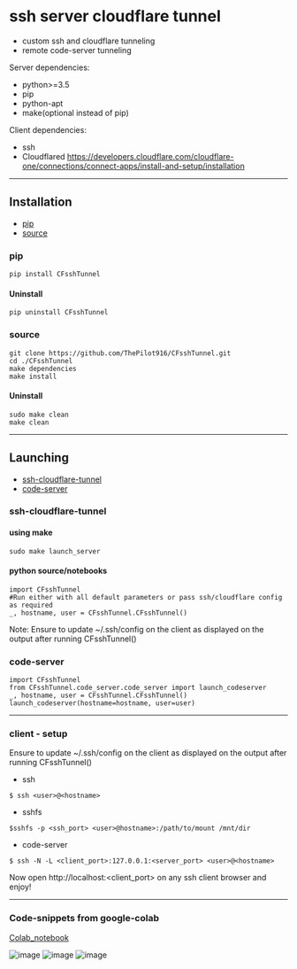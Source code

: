 # ssh server cloudflare tunnel
- custom ssh and cloudflare tunneling
- remote code-server tunneling

Server dependencies: 
- python>=3.5
- pip
- python-apt
- make(optional instead of pip)

Client dependencies:
- ssh
- Cloudflared https://developers.cloudflare.com/cloudflare-one/connections/connect-apps/install-and-setup/installation
	
----------------------------
## Installation
- [pip](#pip)
- [source](#source)
### pip
```
pip install CFsshTunnel
```
#### Uninstall
```
pip uninstall CFsshTunnel
```
### source
```
git clone https://github.com/ThePilot916/CFsshTunnel.git
cd ./CFsshTunnel
make dependencies
make install
```
#### Uninstall
```
sudo make clean
make clean
```
----------------------------

## Launching
- [ssh-cloudflare-tunnel](#ssh-cloudflare-tunnel)
- [code-server](#code-server)


### ssh-cloudflare-tunnel
#### using make
```
sudo make launch_server	
```
#### python source/notebooks
```
import CFsshTunnel
#Run either with all default parameters or pass ssh/cloudflare config as required
_, hostname, user = CFsshTunnel.CFsshTunnel()
```
Note: Ensure to update ~/.ssh/config on the client as displayed on the output after running CFsshTunnel()

### code-server
```
import CFsshTunnel
from CFsshTunnel.code_server.code_server import launch_codeserver
_, hostname, user = CFsshTunnel.CFsshTunnel()
launch_codeserver(hostname=hostname, user=user)
```

----------------------------------
### client - setup

Ensure to update ~/.ssh/config on the client as displayed on the output after running CFsshTunnel()

- ssh
```
$ ssh <user>@<hostname>
```
- sshfs
```
$sshfs -p <ssh_port> <user>@hostname>:/path/to/mount /mnt/dir
```
- code-server
```
$ ssh -N -L <client_port>:127.0.0.1:<server_port> <user>@<hostname>
```
Now open http://localhost:<client_port> on any ssh client browser and enjoy!

-------------------------------------------
### Code-snippets from google-colab
[Colab_notebook](https://colab.research.google.com/drive/152zroEV520DSOr0MhwzHAXIeYOTwmRjV?usp=sharing)

![image](https://user-images.githubusercontent.com/19603746/153889417-2aac027d-d30d-4947-a17e-b6552e9c0b83.png)
![image](https://user-images.githubusercontent.com/19603746/153889593-e5368e12-70ac-4e44-907b-f8630a8f1447.png)
![image](https://user-images.githubusercontent.com/19603746/153889641-ca53ed07-10ce-4869-935f-7027b62d2735.png)
